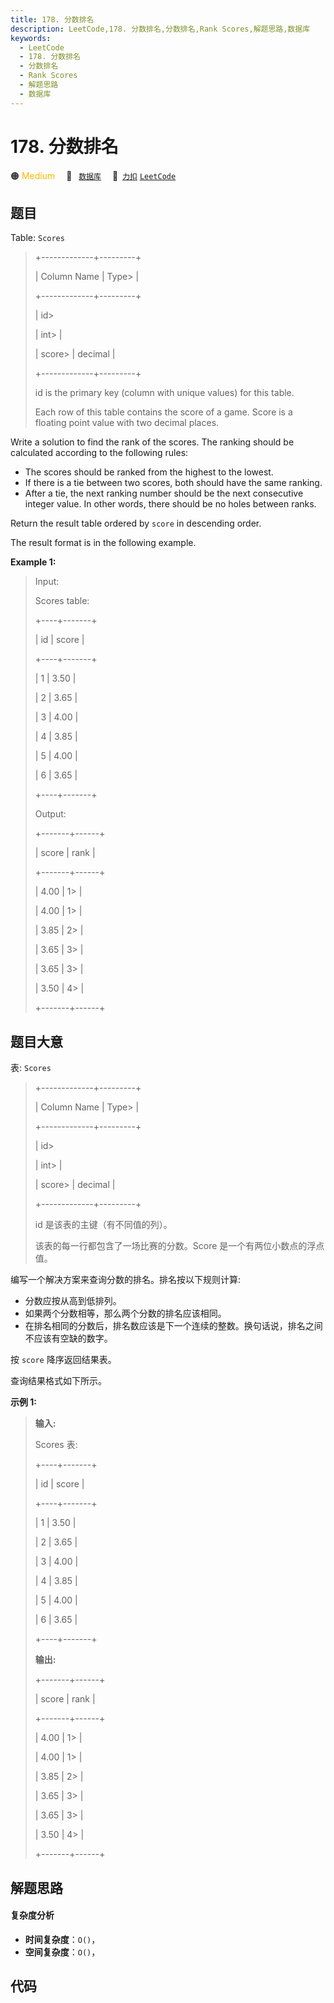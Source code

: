 ```yaml
---
title: 178. 分数排名
description: LeetCode,178. 分数排名,分数排名,Rank Scores,解题思路,数据库
keywords:
  - LeetCode
  - 178. 分数排名
  - 分数排名
  - Rank Scores
  - 解题思路
  - 数据库
---
```


# 178. 分数排名

🟠 <font color=#ffb800>Medium</font>&emsp; 🔖&ensp; [`数据库`](/tag/database.md)&emsp; 🔗&ensp;[`力扣`](https://leetcode.cn/problems/rank-scores) [`LeetCode`](https://leetcode.com/problems/rank-scores)

## 题目

Table: `Scores`

> 
> 
> 
> 
> 
> +-------------+---------+
> 
> | Column Name | Type> 
> |
> 
> +-------------+---------+
> 
> | id> 
> > 
>   | int> 
>  |
> 
> | score> 
>    | decimal |
> 
> +-------------+---------+
> 
> id is the primary key (column with unique values) for this table.
> 
> Each row of this table contains the score of a game. Score is a floating point value with two decimal places.
> 
> 



Write a solution to find the rank of the scores. The ranking should be
calculated according to the following rules:

  * The scores should be ranked from the highest to the lowest.
  * If there is a tie between two scores, both should have the same ranking.
  * After a tie, the next ranking number should be the next consecutive integer value. In other words, there should be no holes between ranks.

Return the result table ordered by `score` in descending order.

The result format is in the following example.



**Example 1:**

> Input: 
> 
> Scores table:
> 
> +----+-------+
> 
> | id | score |
> 
> +----+-------+
> 
> | 1  | 3.50  |
> 
> | 2  | 3.65  |
> 
> | 3  | 4.00  |
> 
> | 4  | 3.85  |
> 
> | 5  | 4.00  |
> 
> | 6  | 3.65  |
> 
> +----+-------+
> 
> Output: 
> 
> +-------+------+
> 
> | score | rank |
> 
> +-------+------+
> 
> | 4.00  | 1> 
> |
> 
> | 4.00  | 1> 
> |
> 
> | 3.85  | 2> 
> |
> 
> | 3.65  | 3> 
> |
> 
> | 3.65  | 3> 
> |
> 
> | 3.50  | 4> 
> |
> 
> +-------+------+
> 
> 


## 题目大意

表: `Scores`

> 
> 
> 
> 
> 
> +-------------+---------+
> 
> | Column Name | Type> 
> |
> 
> +-------------+---------+
> 
> | id> 
> > 
>   | int> 
>  |
> 
> | score> 
>    | decimal |
> 
> +-------------+---------+
> 
> id 是该表的主键（有不同值的列）。
> 
> 该表的每一行都包含了一场比赛的分数。Score 是一个有两位小数点的浮点值。
> 
> 



编写一个解决方案来查询分数的排名。排名按以下规则计算:

  * 分数应按从高到低排列。
  * 如果两个分数相等，那么两个分数的排名应该相同。
  * 在排名相同的分数后，排名数应该是下一个连续的整数。换句话说，排名之间不应该有空缺的数字。

按 `score` 降序返回结果表。

查询结果格式如下所示。



**示例 1:**

> 
> 
> 
> 
> 
> **输入:** 
> 
> Scores 表:
> 
> +----+-------+
> 
> | id | score |
> 
> +----+-------+
> 
> | 1  | 3.50  |
> 
> | 2  | 3.65  |
> 
> | 3  | 4.00  |
> 
> | 4  | 3.85  |
> 
> | 5  | 4.00  |
> 
> | 6  | 3.65  |
> 
> +----+-------+
> 
> **输出:** 
> 
> +-------+------+
> 
> | score | rank |
> 
> +-------+------+
> 
> | 4.00  | 1> 
> |
> 
> | 4.00  | 1> 
> |
> 
> | 3.85  | 2> 
> |
> 
> | 3.65  | 3> 
> |
> 
> | 3.65  | 3> 
> |
> 
> | 3.50  | 4> 
> |
> 
> +-------+------+


## 解题思路

#### 复杂度分析

- **时间复杂度**：`O()`，
- **空间复杂度**：`O()`，

## 代码

```javascript

```